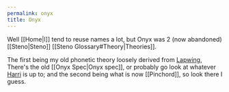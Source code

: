 ```yaml
---
permalink: onyx
title: Onyx
---
```


Well [[Home|I]] tend to reuse names a lot, but Onyx was 2 (now abandoned) [[Steno|Steno]] [[Steno Glossary#Theory|Theories]].

The first being my old phonetic theory loosely derived from [Lapwing](https://lapwing.aerick.ca/Home.html), There's the old [[Onyx Spec|Onyx spec]], or probably go look at whatever [Harri](https://github.com/StenoHarri) is up to; and the second being what is now [[Pinchord]], so look there I guess.
